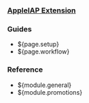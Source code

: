 ### [AppleIAP Extension](Home)

### Guides

* ${page.setup}
* ${page.workflow}

### Reference

* ${module.general}
* ${module.promotions}
